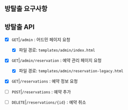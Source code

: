 ## 방탈출 요구사항


## 방탈출 API

- [x] `GET`|`/admin` : 어드민 페이지 요청
  - [x] 파일 경로: `templates/admin/index.html`

- [x] `GET`|`/admin/reservation` : 예약 관리 페이지 요청
  - [x] 파일 경로: `templates/admin/reservation-legacy.html`

- [x] `GET`|`/reservations` : 예약 정보 요청

- [ ] `POST`|`/reservations` : 예약 추가

- [ ] `DELETE`|`/reservations/{id}` : 예약 취소
